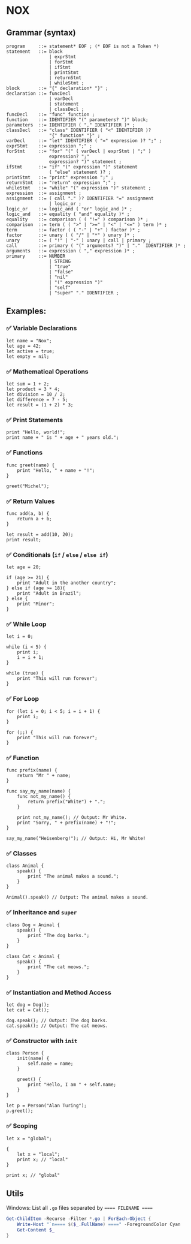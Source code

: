 
# NOX

## Grammar (syntax)

```ebnf
program     ::= statement* EOF ; (* EOF is not a Token *)
statement   ::= block
                | exprStmt
                | forStmt
                | ifStmt
                | printStmt
                | returnStmt
                | whileStmt ;
block       ::= "{" declaration* "}" ;
declaration ::= funcDecl
                | varDecl
                | statement
                | classDecl ;
funcDecl    ::= "func" function ;
function    ::= IDENTIFIER "(" parameters? ")" block;
parameters  ::= IDENTIFIER ( "," IDENTIFIER )* ;
classDecl   ::= "class" IDENTIFIER ( "<" IDENTIFIER )? 
                "{" function* "}" ;
varDecl     ::= "let" IDENTIFIER ( "=" expression )? ";" ;
exprStmt    ::= expression ";" ;
forStmt     ::= "for" "(" ( varDecl | exprStmt | ";" )
                expression? ";"
                expression? ")" statement ;
ifStmt      ::= "if" "(" expression ")" statement
                ( "else" statement )? ;
printStmt   ::= "print" expression ";" ;
returnStmt  ::= "return" expression ";" ;
whileStmt   ::= "while" "(" expression ")" statement ;
expression  ::= assignment ;
assignment  ::= ( call "." )? IDENTIFIER "=" assignment 
                | logic_or ;
logic_or    ::= logic_and ( "or" logic_and )* ;
logic_and   ::= equality ( "and" equality )* ;
equality    ::= comparison ( ( "!=" ) comparison )* ;
comparison  ::= term ( ( ">" | ">=" | "<" | "<=" ) term )* ;
term        ::= factor ( ( "-" | "+" ) factor )* ;
factor      ::= unary ( ( "/" | "*" ) unary )* ;
unary       ::= ( "!" | "-" ) unary | call | primary ;
call        ::= primary ( "(" arguments? ")" | "."  IDENTIFIER )* ;
arguments   ::= expression ( "," expression )* ;
primary     ::= NUMBER
                | STRING
                | "true"
                | "false"
                | "nil"
                | "(" expression ")"
                | "self"
                | "super" "." IDENTIFIER ;
```

## Examples:

### ✅ Variable Declarations

```nox
let name = "Nox";
let age = 42;
let active = true;
let empty = nil;
```

### ✅ Mathematical Operations

```nox
let sum = 1 + 2;
let product = 3 * 4;
let division = 10 / 2;
let difference = 7 - 5;
let result = (1 + 2) * 3;
```

### ✅ Print Statements

```nox
print "Hello, world!";
print name + " is " + age + " years old.";
```

### ✅ Functions

```nox
func greet(name) {
    print "Hello, " + name + "!";
}

greet("Michel");
```

### ✅ Return Values

```nox
func add(a, b) {
    return a + b;
}

let result = add(10, 20);
print result;
```

### ✅ Conditionals (`if` / `else` / `else if`)

```nox
let age = 20;

if (age >= 21) {
    print "Adult in the another country";
} else if (age >= 18){
    print "Adult in Brazil";
} else {
    print "Minor";
}
```

### ✅ While Loop

```nox
let i = 0;

while (i < 5) {
    print i;
    i = i + 1;
}

while (true) {
    print "This will run forever"; 
}
```

### ✅ For Loop

```nox
for (let i = 0; i < 5; i = i + 1) {
    print i;
}

for (;;) {
    print "This will run forever";
}
```

### ✅ Function

```nox
func prefix(name) {
    return "Mr " + name;
}

func say_my_name(name) {
    func not_my_name() {
        return prefix("White") + ".";
    }

    print not_my_name(); // Output: Mr White.
    print "Sorry, " + prefix(name) + "!";
}

say_my_name("Heisenberg!"); // Output: Hi, Mr White!
```

### ✅ Classes

```nox
class Animal {
    speak() {
        print "The animal makes a sound.";
    }
}

Animal().speak() // Output: The animal makes a sound.
```

### ✅ Inheritance and `super`

```nox
class Dog < Animal {
    speak() {
        print "The dog barks.";
    }
}

class Cat < Animal {
    speak() {
        print "The cat meows.";
    }
}
```

### ✅ Instantiation and Method Access

```nox
let dog = Dog();
let cat = Cat();

dog.speak(); // Output: The dog barks.
cat.speak(); // Output: The cat meows.
```

### ✅ Constructor with `init`

```nox
class Person {
    init(name) {
        self.name = name;
    }

    greet() {
        print "Hello, I am " + self.name;
    }
}

let p = Person("Alan Turing");
p.greet();
```

### ✅ Scoping

```nox
let x = "global";

{
    let x = "local";
    print x; // "local"
}

print x; // "global"
```


## Utils

Windows: List all `.go` files separated by `==== FILENAME ====`

```powershell
Get-ChildItem -Recurse -Filter *.go | ForEach-Object {
    Write-Host "`n==== $($_.FullName) ====" -ForegroundColor Cyan
    Get-Content $_
}
```